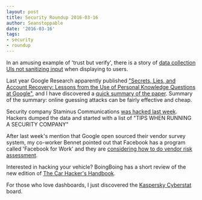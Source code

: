 ```yaml
---
layout: post
title: Security Roundup 2016-03-16
author: Seanstoppable
date: '2016-03-16'
tags:
- security
- roundup
---
```


In an amusing example of 'trust but verify', there is a story of [data 
collection UIs not sanitizing input](http://bit.ly/1RjaBxb) when displaying to 
users.

Last year Google Research apparently published ["Secrets, Lies, and Account 
Recovery: Lessons from the Use of Personal Knowledge Questions at 
Google"](http://bit.ly/1XrKybO), 
and I have discovered a [quick summary of the 
paper](http://bit.ly/1UuN5md). 
Summary of the summary: online guessing attacks can be fairly effective and cheap.

Security company Staminus Communications [was hacked last 
week](http://bit.ly/1SOAcng). 
Hackers dumped the data and started with a list of "TIPS WHEN RUNNING A SECURITY 
COMPANY"

After last week's mention that Google open sourced their vendor survey system, 
my co-worker Bennet pointed out that Facebook has a program called 'Facebook 
for Work' and they are [considering how to do vendor risk 
  assessment](http://on.wsj.com/1Z1VtKL).

Interested in hacking your vehicle? BoingBoing has a short review of the new 
edition of [The Car Hacker's Handbook](http://bit.ly/1S0Z4FZ).

For those who love dashboards, I just discovered the [Kaspersky 
Cyberstat](http://bit.ly/1UuPgX2) board.
